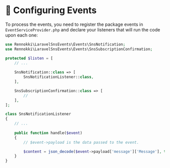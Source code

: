 # 📡 Configuring Events

To process the events, you need to register the package events in `EventServiceProvider.php` and declare your listeners that will run the code upon each one:

```php
use Rennokki\LaravelSnsEvents\Events\SnsNotification;
use Rennokki\LaravelSnsEvents\Events\SnsSubscriptionConfirmation;

protected $listen = [
    // ...
    
    SnsNotification::class => [
        SnsNotificationListener::class,
    ],

    SnsSubscriptionConfirmation::class => [
        //
    ],
];
```

```php
class SnsNotificationListener
{
    // ...
    
    public function handle($event)
    {
        // $event->payload is the data passed to the event.

        $content = json_decode($event->payload['message']['Message'], true);
    }
}
```
